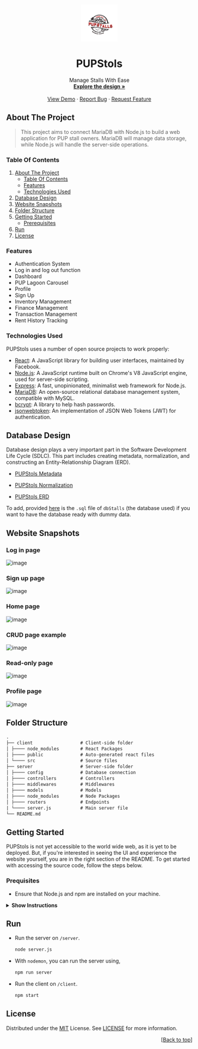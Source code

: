 <a id="readme-top"></a>

<div align="center">
  <a href="https://github.com/krislette/pup-stalls">
    <img src="client/src/assets/pup-stalls-logo.png" alt="Logo" width="100" height="100">
  </a>

  <h1 align="center">PUPStols</h1>
  <p align="center">
    Manage Stalls With Ease
    <br />
    <a href="#database-design"><strong>Explore the design »</strong></a>
    <br />
    <br />
    <a href="#demo">View Demo</a>
    ·
    <a href="https://github.com/krislette/jeepney-navigation/issues">Report Bug</a>
    ·
    <a href="https://github.com/krislette/jeepney-navigation/issues">Request Feature</a>
  </p>
</div>

<!-- <div align="center">
  <img id="demo" src="https://github.com/krislette/jeepney-navigation/assets/143507354/5df67d7a-e259-41dd-9430-09e3ca9a199a" alt="Demo" width="800">
</div> -->

## About The Project

> This project aims to connect MariaDB with Node.js 
> to build a web application for PUP stall owners. 
> MariaDB will manage data storage, while Node.js will handle 
> the server-side operations.

### Table Of Contents
<ol>
  <li>
    <a href="#about-the-project">About The Project</a>
    <ul>
      <li><a href="#table-of-contents">Table Of Contents</a></li>
      <li><a href="#features">Features</a></li>
      <li><a href="#technologies-used">Technologies Used</a></li>
    </ul>
  </li>
  <li>
    <a href="#database-design">Database Design</a>
  </li>
  <li>
    <a href="#website-snapshots">Website Snapshots</a>
  </li>
  <li>
    <a href="#folder-structure">Folder Structure</a>
  </li>
  <li>
    <a href="#getting-started">Getting Started</a>
    <ul>
      <li><a href="#prerequisites">Prerequisites</a></li>
    </ul>
  </li>
  <li>
    <a href="#run">Run</a>
  </li>
  <li>
    <a href="#license">License</a>
  </li>
</ol> 

### Features
- Authentication System
- Log in and log out function
- Dashboard
- PUP Lagoon Carousel
- Profile
- Sign Up
- Inventory Management
- Finance Management
- Transaction Management
- Rent History Tracking

### Technologies Used

PUPStols uses a number of open source projects to work properly:

- [React](https://react.dev/): A JavaScript library for building user interfaces, maintained by Facebook.
- [Node.js](https://nodejs.org/en): A JavaScript runtime built on Chrome's V8 JavaScript engine, used for server-side scripting.
- [Express](https://expressjs.com/): A fast, unopinionated, minimalist web framework for Node.js.
- [MariaDB](https://mariadb.org/): An open-source relational database management system, compatible with MySQL.
- [bcrypt](https://www.npmjs.com/package/bcrypt): A library to help hash passwords.
- [jsonwebtoken](https://www.npmjs.com/package/jsonwebtoken): An implementation of JSON Web Tokens (JWT) for authentication.

## Database Design
Database design plays a very important part in the Software Development Life Cycle (SDLC). This part includes creating metadata, normalization, and constructing an Entity-Relationship Diagram (ERD).

- [PUPStols Metadata](https://drive.google.com/file/d/1UBAPrvSfFIW2WUNqS5b-kiP3ZzwysLKH/view?usp=sharing)

- [PUPStols Normalization](https://docs.google.com/spreadsheets/d/1WO5OKFjlz0yTrVRhVDeLzsTTGsUBFzDk/edit?usp=drive_link&ouid=110674875045139190778&rtpof=true&sd=true)

- [PUPStols ERD](https://drive.google.com/file/d/1bBlRUzZ9ulnMjQjbUQo2Ej92lAeqAjNu/view?usp=drive_link)

To add, provided [here](https://drive.google.com/file/d/1P2I2Az3IUgq-aQCmdNX28bRDJkf_ARUN/view?usp=drive_link) is the `.sql` file of `dbStalls` (the database used) if you want to have the database ready with dummy data.

## Website Snapshots

### Log in page
![image](https://github.com/krislette/pup-stalls/assets/143507354/aa6cc189-d51b-422f-a0a3-22bba975d3ee)

### Sign up page
![image](https://github.com/krislette/pup-stalls/assets/143507354/39986853-775d-4871-819e-ad54c8bb2638)

### Home page
![image](https://github.com/krislette/pup-stalls/assets/143507354/3776f6ed-b9c7-463c-a44e-48d5baeec502)

### CRUD page example
![image](https://github.com/krislette/pup-stalls/assets/143507354/c7f039ed-6f3f-473e-b443-3b489c30363b)

### Read-only page
![image](https://github.com/krislette/pup-stalls/assets/143507354/9c457b28-e96d-47f1-ae85-3efa7a577a59)

### Profile page
![image](https://github.com/krislette/pup-stalls/assets/143507354/0308a343-3ae0-4d1c-9c3c-3394dba8c2b1)

## Folder Structure

    .
    ├── client                  # Client-side folder
    │ ├──── node_modules        # React Packages
    │ ├──── public              # Auto-generated react files
    │ └──── src                 # Source files
    ├── server                  # Server-side folder
    │ ├──── config              # Database connection
    │ ├──── controllers         # Controllers 
    │ ├──── middlewares         # Middlewares
    │ ├──── models              # Models
    │ ├──── node_modules        # Node Packages
    │ ├──── routers             # Endpoints
    | └──── server.js           # Main server file
    └── README.md


## Getting Started
PUPStols is not yet accessible to the world wide web, as it is yet to be deployed. But, if you're interested in seeing the UI and experience the website yourself, you are in the right section of the README. To get started with accessing the source code, follow the steps below.

### Prequisites

- Ensure that Node.js and npm are installed on your machine.

<details>
<summary><b>Show Instructions</b></summary>

1. You can fork this repository, or you can also clone this repository directly on your local machine.

2. After cloning the repository on your local machine, access it on any IDE.

    > After opening the project, you should see all the files listed on 
    > the [Folder Structure](#Folder-Structure), but without the `.env` for the server-side code.

3. Install dependencies using,

    ```bash
    npm install
    ```

3. Create a .env on the server folder and type the code below. Make sure to replace `YOUR_DB_PASSWORD_HERE` with your actual **MariaDB/MySQL/Any RDBMS password**.

    ```bash
    DATABASE_PASSWORD="YOUR_DB_PASSWORD_HERE"
    ```

3. Configure the database connection in `server/config/db.js` as per your MariaDB/MySQL/Any RDBMS database environment.

4. To install the required dependencies for the **client** folder, see the [`package.json`](https://github.com/krislette/pup-stalls/blob/main/client/package.json) for the client-side.

5. To install the required dependencies for the **server** folder, see the [`package.json`](https://github.com/krislette/pup-stalls/blob/main/server/package.json) for the server-side.

</details>

## Run

- Run the server on `/server`.

    ```bash
    node server.js
    ```

- With `nodemon`, you can run the server using,

    ```bash
    npm run server
    ```

- Run the client on `/client`.

    ```bash
    npm start
    ```

## License
Distributed under the [MIT](https://choosealicense.com/licenses/mit/) License. See [LICENSE](LICENSE) for more information.

<p align="right">[<a href="#readme-top">Back to top</a>]</p>